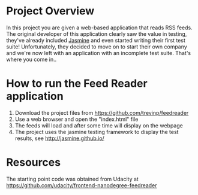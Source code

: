 # Project Overview

In this project you are given a web-based application that reads RSS feeds. The original developer of this application clearly saw the value in testing, they've already included [Jasmine](http://jasmine.github.io/) and even started writing their first test suite! Unfortunately, they decided to move on to start their own company and we're now left with an application with an incomplete test suite. That's where you come in..

# How to run the Feed Reader application
1. Download the project files from https://github.com/trevinp/feedreader
2. Use a web browser and open the "index.html" file
3. The feeds will load and after some time will display on the webpage
4. The project uses the jasmine testing framework to display the test results, see http://jasmine.github.io/ 

# Resources
The starting point code was obtained from Udacity at https://github.com/udacity/frontend-nanodegree-feedreader
